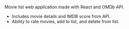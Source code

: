 Movie list web application made with React and OMDb API.

- Includes movie details and IMDB score from API.
- Ability to rate movies, add to list, and delete from list.
